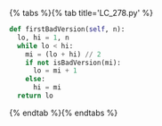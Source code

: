 {% tabs %}{% tab title='LC_278.py' %}

```py
def firstBadVersion(self, n):
  lo, hi = 1, n
  while lo < hi:
    mi = (lo + hi) // 2
    if not isBadVersion(mi):
      lo = mi + 1
    else:
      hi = mi
  return lo
```

{% endtab %}{% endtabs %}
